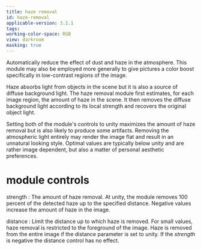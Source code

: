 ```yaml
---
title: haze removal
id: haze-removal
applicable-version: 3.2.1
tags: 
working-color-space: RGB 
view: darkroom
masking: true
---
```


Automatically reduce the effect of dust and haze in the atmosphere. This module may also be employed more generally to give pictures a color boost specifically in low-contrast regions of the image.

Haze absorbs light from objects in the scene but it is also a source of diffuse background light. The haze removal module first estimates, for each image region, the amount of haze in the scene. It then removes the diffuse background light according to its local strength and recovers the original object light.

Setting both of the module's controls to unity maximizes the amount of haze removal but is also likely to produce some artifacts. Removing the atmospheric light entirely may render the image flat and result in an unnatural looking style. Optimal values are typically below unity and are rather image dependent, but also a matter of personal aesthetic preferences.

# module controls

strength
: The amount of haze removal. At unity, the module removes 100 percent of the detected haze up to the specified distance. Negative values increase the amount of haze in the image.

distance
: Limit the distance up to which haze is removed. For small values, haze removal is restricted to the foreground of the image. Haze is removed from the entire image if the distance parameter is set to unity. If the _strength_ is negative the distance control has no effect.

